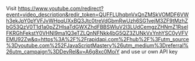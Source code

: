 Visit https://www.youtube.com/redirect?event=video_description&redir_token=QUFFLUhqbnVxQnZMSkVOMDF6VWh3ekJpY0pYVFJvWHpqUXxBQ3Jtc0treVdGbmRwUzh6SG1vejM3ZF9tMzhZbG53QzV0T1d1a0pZZHlsaTdGWXZhdFBBSWluV2l3LUdCemgzZHNmZ1RselFKRGhFekstY0VHNl9ma1Q3eTZLQnNFNkk4bG5QZ3ZUNkVxYnhYSC0yVFVEMU92Zw&q=https%3A%2F%2Frapidapi.com%2Fhub%2F%3Futm_source%3Dyoutube.com%252FJavaScriptMastery%26utm_medium%3Dreferral%26utm_campaign%3DDevRel&v=A6g8xc0MoiY
and use ur own API key 
